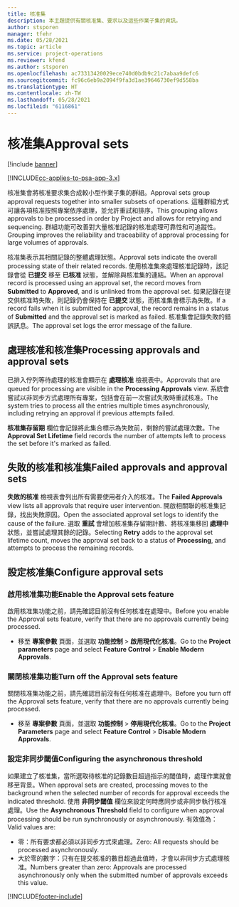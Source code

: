 ```yaml
---
title: 核准集
description: 本主題提供有關核准集、要求以及這些作業子集的資訊。
author: stsporen
manager: tfehr
ms.date: 05/28/2021
ms.topic: article
ms.service: project-operations
ms.reviewer: kfend
ms.author: stsporen
ms.openlocfilehash: ac73313420029ece740d0bdb9c21c7abaa9defc6
ms.sourcegitcommit: fc96c6eb9a2094f9fa3d1ae39646730ef9d558ba
ms.translationtype: HT
ms.contentlocale: zh-TW
ms.lasthandoff: 05/28/2021
ms.locfileid: "6116861"
---
```

# <a name="approval-sets"></a><span data-ttu-id="e9ace-103">核准集</span><span class="sxs-lookup"><span data-stu-id="e9ace-103">Approval sets</span></span>

[!include [banner](../includes/psa-now-project-operations.md)]

[!INCLUDE[cc-applies-to-psa-app-3.x](../includes/cc-applies-to-psa-app-3x.md)]

<span data-ttu-id="e9ace-104">核准集會將核准要求集合成較小型作業子集的群組。</span><span class="sxs-lookup"><span data-stu-id="e9ace-104">Approval sets group approval requests together into smaller subsets of operations.</span></span> <span data-ttu-id="e9ace-105">這種群組方式可讓各項核准按照專案依序處理，並允許重試和排序。</span><span class="sxs-lookup"><span data-stu-id="e9ace-105">This grouping allows approvals to be processed in order by Project and allows for retrying and sequencing.</span></span> <span data-ttu-id="e9ace-106">群組功能可改善對大量核准記錄的核准處理可靠性和可追蹤性。</span><span class="sxs-lookup"><span data-stu-id="e9ace-106">Grouping improves the reliability and traceability of approval processing for large volumes of approvals.</span></span>

<span data-ttu-id="e9ace-107">核准集表示其相關記錄的整體處理狀態。</span><span class="sxs-lookup"><span data-stu-id="e9ace-107">Approval sets indicate the overall processing state of their related records.</span></span> <span data-ttu-id="e9ace-108">使用核准集來處理核准記錄時，該記錄會從 **已提交** 移至 **已核准** 狀態，並解除與核准集的連結。</span><span class="sxs-lookup"><span data-stu-id="e9ace-108">When an approval record is processed using an approval set, the record moves from **Submitted** to **Approved**, and is unlinked from the approval set.</span></span> <span data-ttu-id="e9ace-109">如果記錄在提交供核准時失敗，則記錄仍會保持在 **已提交** 狀態，而核准集會標示為失敗。</span><span class="sxs-lookup"><span data-stu-id="e9ace-109">If a record fails when it is submitted for approval, the record remains in a status of **Submitted** and the approval set is marked as failed.</span></span> <span data-ttu-id="e9ace-110">核准集會記錄失敗的錯誤訊息。</span><span class="sxs-lookup"><span data-stu-id="e9ace-110">The approval set logs the error message of the failure.</span></span>

## <a name="processing-approvals-and-approval-sets"></a><span data-ttu-id="e9ace-111">處理核准和核准集</span><span class="sxs-lookup"><span data-stu-id="e9ace-111">Processing approvals and approval sets</span></span>
<span data-ttu-id="e9ace-112">已排入佇列等待處理的核准會顯示在 **處理核准** 檢視表中。</span><span class="sxs-lookup"><span data-stu-id="e9ace-112">Approvals that are queued for processing are visible in the **Processing Approvals** view.</span></span> <span data-ttu-id="e9ace-113">系統會嘗試以非同步方式處理所有專案，包括會在前一次嘗試失敗時重試核准。</span><span class="sxs-lookup"><span data-stu-id="e9ace-113">The system tries to process all the entries multiple times asynchronously, including retrying an approval if previous attempts failed.</span></span>

<span data-ttu-id="e9ace-114">**核准集存留期** 欄位會記錄將此集合標示為失敗前，剩餘的嘗試處理次數。</span><span class="sxs-lookup"><span data-stu-id="e9ace-114">The **Approval Set Lifetime** field records the number of attempts left to process the set before it's marked as failed.</span></span>

## <a name="failed-approvals-and-approval-sets"></a><span data-ttu-id="e9ace-115">失敗的核准和核准集</span><span class="sxs-lookup"><span data-stu-id="e9ace-115">Failed approvals and approval sets</span></span>
<span data-ttu-id="e9ace-116">**失敗的核准** 檢視表會列出所有需要使用者介入的核准。</span><span class="sxs-lookup"><span data-stu-id="e9ace-116">The **Failed Approvals** view lists all approvals that require user intervention.</span></span> <span data-ttu-id="e9ace-117">開啟相關聯的核准集記錄，找出失敗原因。</span><span class="sxs-lookup"><span data-stu-id="e9ace-117">Open the associated approval set logs to identify the cause of the failure.</span></span>
<span data-ttu-id="e9ace-118">選取 **重試** 會增加核准集存留期計數、將核准集移回 **處理中** 狀態，並嘗試處理其餘的記錄。</span><span class="sxs-lookup"><span data-stu-id="e9ace-118">Selecting **Retry** adds to the approval set lifetime count, moves the approval set back to a status of **Processing**, and attempts to process the remaining records.</span></span>

## <a name="configure-approval-sets"></a><span data-ttu-id="e9ace-119">設定核准集</span><span class="sxs-lookup"><span data-stu-id="e9ace-119">Configure approval sets</span></span>

###  <a name="enable-the-approval-sets-feature"></a><span data-ttu-id="e9ace-120">啟用核准集功能</span><span class="sxs-lookup"><span data-stu-id="e9ace-120">Enable the Approval sets feature</span></span>
<span data-ttu-id="e9ace-121">啟用核准集功能之前，請先確認目前沒有任何核准在處理中。</span><span class="sxs-lookup"><span data-stu-id="e9ace-121">Before you enable the Approval sets feature, verify that there are no approvals currently being processed.</span></span>

- <span data-ttu-id="e9ace-122">移至 **專案參數** 頁面，並選取 **功能控制** > **啟用現代化核准**。</span><span class="sxs-lookup"><span data-stu-id="e9ace-122">Go to the **Project parameters** page and select **Feature Control** > **Enable Modern Approvals**.</span></span>

### <a name="turn-off-the-approval-sets-feature"></a><span data-ttu-id="e9ace-123">關閉核准集功能</span><span class="sxs-lookup"><span data-stu-id="e9ace-123">Turn off the Approval sets feature</span></span>
<span data-ttu-id="e9ace-124">關閉核准集功能之前，請先確認目前沒有任何核准在處理中。</span><span class="sxs-lookup"><span data-stu-id="e9ace-124">Before you turn off the Approval sets feature, verify that there are no approvals currently being processed.</span></span>

- <span data-ttu-id="e9ace-125">移至 **專案參數** 頁面，並選取 **功能控制** > **停用現代化核准**。</span><span class="sxs-lookup"><span data-stu-id="e9ace-125">Go to the **Project Parameters** page and select **Feature Control** > **Disable Modern Approvals**.</span></span>

### <a name="configuring-the-asynchronous-threshold"></a><span data-ttu-id="e9ace-126">設定非同步閾值</span><span class="sxs-lookup"><span data-stu-id="e9ace-126">Configuring the asynchronous threshold</span></span> 
<span data-ttu-id="e9ace-127">如果建立了核准集，當所選取待核准的記錄數目超過指示的閾值時，處理作業就會移至背景。</span><span class="sxs-lookup"><span data-stu-id="e9ace-127">When approval sets are created, processing moves to the background when the selected number of records for approval exceeds the indicated threshold.</span></span> <span data-ttu-id="e9ace-128">使用 **非同步閾值** 欄位來設定何時應同步或非同步執行核准處理。</span><span class="sxs-lookup"><span data-stu-id="e9ace-128">Use the **Asynchronous Threshold** field to configure when approval processing should be run synchronously or asynchronously.</span></span>
<span data-ttu-id="e9ace-129">有效值為：</span><span class="sxs-lookup"><span data-stu-id="e9ace-129">Valid values are:</span></span>

  - <span data-ttu-id="e9ace-130">零：所有要求都必須以非同步方式來處理。</span><span class="sxs-lookup"><span data-stu-id="e9ace-130">Zero: All requests should be processed asynchronously.</span></span> 
  - <span data-ttu-id="e9ace-131">大於零的數字：只有在提交核准的數目超過此值時，才會以非同步方式處理核准。</span><span class="sxs-lookup"><span data-stu-id="e9ace-131">Numbers greater than zero: Approvals are processed asynchronously only when the submitted number of approvals exceeds this value.</span></span>

[!INCLUDE[footer-include](../includes/footer-banner.md)]
